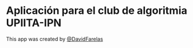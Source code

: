 # Aplicación para el club de algoritmia UPIITA-IPN

This app was created by [@DavidFarelas](https://github.com/DavidFarelas)
